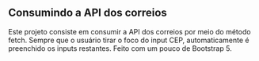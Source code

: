 ## Consumindo a API dos correios

Este projeto consiste em consumir a API dos correios por meio do método fetch. Sempre que o usuário tirar o foco do input CEP, automaticamente é preenchido os inputs restantes.
Feito com um pouco de Bootstrap 5.
